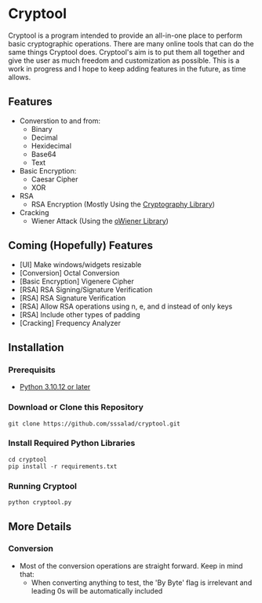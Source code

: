 # Cryptool

Cryptool is a program intended to provide an all-in-one place to perform basic cryptographic operations. There are many online tools that can do the same things Cryptool does. Cryptool's aim is to put them all together and give the user as much freedom and customization as possible. This is a work in progress and I hope to keep adding features in the future, as time allows.

## Features
* Converstion to and from:
    * Binary
    * Decimal
    * Hexidecimal
    * Base64
    * Text
* Basic Encryption:
    * Caesar Cipher
    * XOR
* RSA
    * RSA Encryption (Mostly Using the [Cryptography Library](https://github.com/pyca/cryptography))
* Cracking
    * Wiener Attack (Using the [oWiener Library](https://github.com/orisano/owiener))



## Coming (Hopefully) Features
* [UI] Make windows/widgets resizable
* [Conversion] Octal Conversion
* [Basic Encryption] Vigenere Cipher
* [RSA] RSA Signing/Signature Verification
* [RSA] RSA Signature Verification
* [RSA] Allow RSA operations using n, e, and d instead of only keys
* [RSA] Include other types of padding
* [Cracking] Frequency Analyzer 

## Installation 
### Prerequisits
* [Python 3.10.12 or later](https://www.python.org/downloads/)

### Download or Clone this Repository
```
git clone https://github.com/sssalad/cryptool.git
```

### Install Required Python Libraries
```
cd cryptool
pip install -r requirements.txt
```

### Running Cryptool
```
python cryptool.py
```

## More Details
### Conversion
* Most of the conversion operations are straight forward. Keep in mind that:
  * When converting anything to test, the 'By Byte' flag is irrelevant and leading 0s will be automatically included